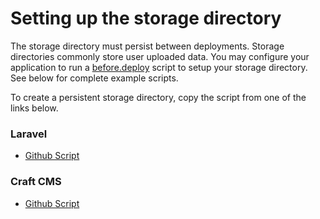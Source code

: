 # Setting up the storage directory

The storage directory must persist between deployments. Storage directories commonly store user uploaded data. You may configure your application
to run a [before.deploy](/docs/deployments/hooks/after-pull) script to setup your storage directory. See below for complete example scripts.

To create a persistent storage directory, copy the script from one of the links below.

### Laravel

- [Github Script](https://github.com/amezmo/demo.amezmo.com/blob/master/.amezmo/before.deploy)



### Craft CMS

- [Github Script](https://github.com/amezmo/craftcms-demo/blob/master/.amezmo/before.deploy)

